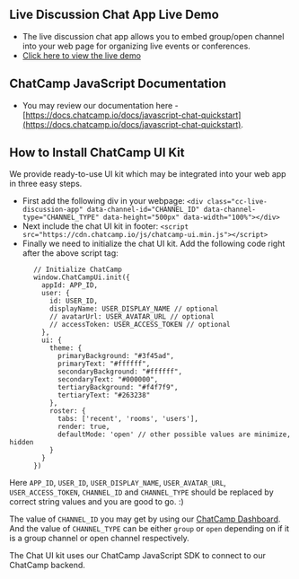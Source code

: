 ## Live Discussion Chat App Live Demo
- The live discussion chat app allows you to embed group/open channel into your web page for organizing live events or conferences.
- [Click here to view the live demo](https://demo.chatcamp.io/live-discussion-app/index.html?id=1)

## ChatCamp JavaScript Documentation
- You may review our documentation here - [https://docs.chatcamp.io/docs/javascript-chat-quickstart](https://docs.chatcamp.io/docs/javascript-chat-quickstart).

## How to Install ChatCamp UI Kit
We provide ready-to-use UI kit which may be integrated into your web app in three easy steps.

- First add the following div in your webpage: `<div class="cc-live-discussion-app" data-channel-id="CHANNEL_ID" data-channel-type="CHANNEL_TYPE" data-height="500px" data-width="100%"></div>`
- Next include the chat UI kit in footer: `<script src="https://cdn.chatcamp.io/js/chatcamp-ui.min.js"></script>`
- Finally we need to initialize the chat UI kit. Add the following code right after the above script tag:
```
      // Initialize ChatCamp
      window.ChatCampUi.init({
        appId: APP_ID, 
        user: {
          id: USER_ID,
          displayName: USER_DISPLAY_NAME // optional
          // avatarUrl: USER_AVATAR_URL // optional
          // accessToken: USER_ACCESS_TOKEN // optional
        }, 
        ui: {
          theme: {
            primaryBackground: "#3f45ad",
            primaryText: "#ffffff",
            secondaryBackground: "#ffffff",
            secondaryText: "#000000",
            tertiaryBackground: "#f4f7f9",
            tertiaryText: "#263238"
          },
          roster: {
            tabs: ['recent', 'rooms', 'users'], 
            render: true, 
            defaultMode: 'open' // other possible values are minimize, hidden
          }
        }
      })
```
Here `APP_ID`, `USER_ID`, `USER_DISPLAY_NAME`, `USER_AVATAR_URL`, `USER_ACCESS_TOKEN`, `CHANNEL_ID` and `CHANNEL_TYPE` should be replaced by correct string values and you are good to go. :)

The value of `CHANNEL_ID` you may get by using our [ChatCamp Dashboard](https://dashboard.chatcamp.io). And the value of `CHANNEL_TYPE` can be either `group` or `open` depending on if it is a group channel or open channel respectively. 

The Chat UI kit uses our ChatCamp JavaScript SDK to connect to our ChatCamp backend.
